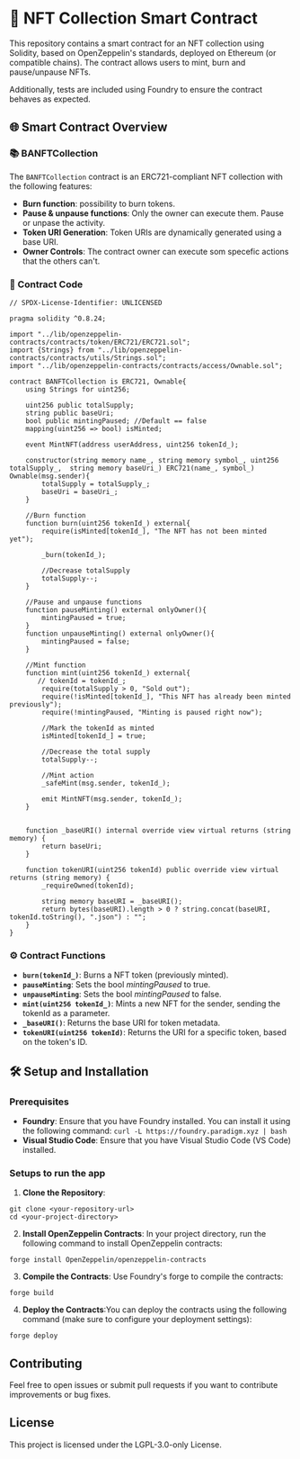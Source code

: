 # 🚀 NFT Collection Smart Contract

This repository contains a smart contract for an NFT collection using Solidity, based on OpenZeppelin's standards, deployed on Ethereum (or compatible chains). The contract allows users to mint, burn and pause/unpause NFTs.

Additionally, tests are included using Foundry to ensure the contract behaves as expected.



## 🌐 Smart Contract Overview

### 📚 BANFTCollection

The `BANFTCollection` contract is an ERC721-compliant NFT collection with the following features:

- **Burn function**: possibility to burn tokens.
- **Pause & unpause functions**: Only the owner can execute them. Pause or unpase the activity.
- **Token URI Generation**: Token URIs are dynamically generated using a base URI.
- **Owner Controls**: The contract owner can execute som specefic actions that the others can't.

### 📜 Contract Code

```solidity
// SPDX-License-Identifier: UNLICENSED

pragma solidity ^0.8.24;

import "../lib/openzeppelin-contracts/contracts/token/ERC721/ERC721.sol";
import {Strings} from "../lib/openzeppelin-contracts/contracts/utils/Strings.sol";
import "../lib/openzeppelin-contracts/contracts/access/Ownable.sol";

contract BANFTCollection is ERC721, Ownable{
    using Strings for uint256;

    uint256 public totalSupply;
    string public baseUri;
    bool public mintingPaused; //Default == false
    mapping(uint256 => bool) isMinted;

    event MintNFT(address userAddress, uint256 tokenId_);

    constructor(string memory name_, string memory symbol_, uint256 totalSupply_,  string memory baseUri_) ERC721(name_, symbol_) Ownable(msg.sender){
        totalSupply = totalSupply_;
        baseUri = baseUri_;
    }

    //Burn function
    function burn(uint256 tokenId_) external{
        require(isMinted[tokenId_], "The NFT has not been minted yet");

        _burn(tokenId_);

        //Decrease totalSupply
        totalSupply--;
    }

    //Pause and unpause functions
    function pauseMinting() external onlyOwner(){
        mintingPaused = true;
    }
    function unpauseMinting() external onlyOwner(){
        mintingPaused = false;
    }

    //Mint function
    function mint(uint256 tokenId_) external{
       // tokenId = tokenId_;
        require(totalSupply > 0, "Sold out");
        require(!isMinted[tokenId_], "This NFT has already been minted previously");
        require(!mintingPaused, "Minting is paused right now");

        //Mark the tokenId as minted
        isMinted[tokenId_] = true;

        //Decrease the total supply
        totalSupply--;

        //Mint action 
        _safeMint(msg.sender, tokenId_);

        emit MintNFT(msg.sender, tokenId_);
    }


    function _baseURI() internal override view virtual returns (string memory) {
        return baseUri;
    }

    function tokenURI(uint256 tokenId) public override view virtual returns (string memory) {
        _requireOwned(tokenId);

        string memory baseURI = _baseURI();
        return bytes(baseURI).length > 0 ? string.concat(baseURI, tokenId.toString(), ".json") : "";
    }
}
```
### ⚙️ Contract Functions
- **`burn(tokenId_)`**: Burns a NFT token (previously minted).
- **`pauseMinting`**: Sets the bool *mintingPaused* to true.
- **`unpauseMinting`**: Sets the bool *mintingPaused* to false.
- **`mint(uint256 tokenId_)`**: Mints a new NFT for the sender, sending the tokenId as a parameter.
- **`_baseURI()`**: Returns the base URI for token metadata.
- **`tokenURI(uint256 tokenId)`**: Returns the URI for a specific token, based on the token's ID.


## 🛠️ Setup and Installation
### Prerequisites
- **Foundry**: Ensure that you have Foundry installed. You can install it using the following command:
```curl -L https://foundry.paradigm.xyz | bash```
- **Visual Studio Code**: Ensure that you have Visual Studio Code (VS Code) installed.

### Setups to run the app
1. **Clone the Repository**:
```
git clone <your-repository-url>
cd <your-project-directory> 
```
2. **Install OpenZeppelin Contracts**: In your project directory, run the following command to install OpenZeppelin contracts:
```
forge install OpenZeppelin/openzeppelin-contracts
```

3. **Compile the Contracts**: Use Foundry's forge to compile the contracts:
```
forge build
```
4. **Deploy the Contracts**:You can deploy the contracts using the following command (make sure to configure your deployment settings):
```
forge deploy
```

## Contributing

Feel free to open issues or submit pull requests if you want to contribute improvements or bug fixes.




## License

This project is licensed under the LGPL-3.0-only License.
